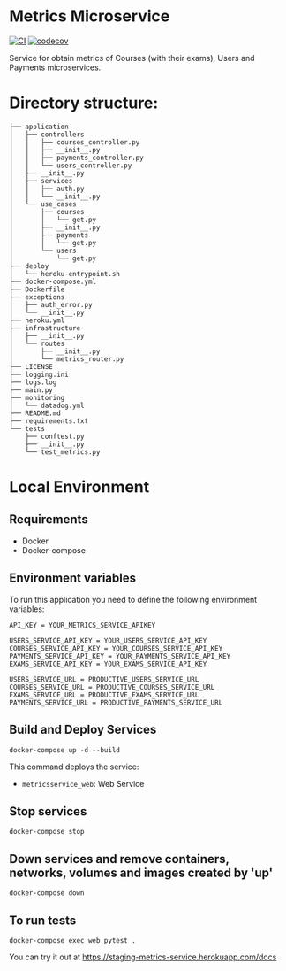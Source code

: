 # Metrics Microservice

[![CI](https://github.com/Ubademy-G3/metrics.service/actions/workflows/default.yml/badge.svg)](https://github.com/Ubademy-G3/metrics.service/actions/workflows/default.yml)
[![codecov](https://codecov.io/gh/Ubademy-G3/metrics.service/branch/main/graph/badge.svg?token=5YTWOVJWEY)](https://codecov.io/gh/Ubademy-G3/metrics.service)

Service for obtain metrics of Courses (with their exams), Users and Payments microservices.

# Directory structure:

```tree
├── application
│   ├── controllers
│   │   ├── courses_controller.py
│   │   ├── __init__.py
│   │   ├── payments_controller.py
│   │   └── users_controller.py
│   ├── __init__.py
│   ├── services
│   │   ├── auth.py
│   │   └── __init__.py
│   └── use_cases
│       ├── courses
│       │   └── get.py
│       ├── __init__.py
│       ├── payments
│       │   └── get.py
│       └── users
│           └── get.py
├── deploy
│   └── heroku-entrypoint.sh
├── docker-compose.yml
├── Dockerfile
├── exceptions
│   ├── auth_error.py
│   └── __init__.py
├── heroku.yml
├── infrastructure
│   ├── __init__.py
│   └── routes
│       ├── __init__.py
│       └── metrics_router.py
├── LICENSE
├── logging.ini
├── logs.log
├── main.py
├── monitoring
│   └── datadog.yml
├── README.md
├── requirements.txt
└── tests
    ├── conftest.py
    ├── __init__.py
    └── test_metrics.py
```

# Local Environment 

## Requirements 

* Docker
* Docker-compose

## Environment variables

To run this application you need to define the following environment variables:

```
API_KEY = YOUR_METRICS_SERVICE_APIKEY

USERS_SERVICE_API_KEY = YOUR_USERS_SERVICE_API_KEY
COURSES_SERVICE_API_KEY = YOUR_COURSES_SERVICE_API_KEY
PAYMENTS_SERVICE_API_KEY = YOUR_PAYMENTS_SERVICE_API_KEY
EXAMS_SERVICE_API_KEY = YOUR_EXAMS_SERVICE_API_KEY

USERS_SERVICE_URL = PRODUCTIVE_USERS_SERVICE_URL 
COURSES_SERVICE_URL = PRODUCTIVE_COURSES_SERVICE_URL
EXAMS_SERVICE_URL = PRODUCTIVE_EXAMS_SERVICE_URL
PAYMENTS_SERVICE_URL = PRODUCTIVE_PAYMENTS_SERVICE_URL
```

## Build and Deploy Services

```docker-compose up -d --build```

This command deploys the service:

* `metricsservice_web`: Web Service

## Stop services

```docker-compose stop```

## Down services and remove containers, networks, volumes and images created by 'up'

```docker-compose down```

## To run tests

```docker-compose exec web pytest .```


You can try it out at <https://staging-metrics-service.herokuapp.com/docs>
